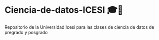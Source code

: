 # Ciencia-de-datos-ICESI 🎓🤖
Repositorio de la Universidad Icesi para  las clases de ciencia de datos de pregrado y posgrado
